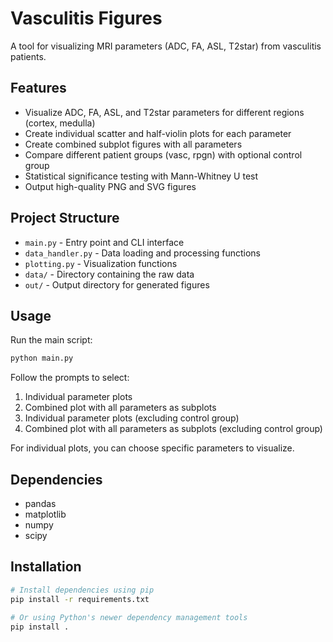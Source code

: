 # Vasculitis Figures

A tool for visualizing MRI parameters (ADC, FA, ASL, T2star) from vasculitis patients.

## Features

- Visualize ADC, FA, ASL, and T2star parameters for different regions (cortex, medulla)
- Create individual scatter and half-violin plots for each parameter
- Create combined subplot figures with all parameters
- Compare different patient groups (vasc, rpgn) with optional control group
- Statistical significance testing with Mann-Whitney U test
- Output high-quality PNG and SVG figures

## Project Structure

- `main.py` - Entry point and CLI interface
- `data_handler.py` - Data loading and processing functions
- `plotting.py` - Visualization functions
- `data/` - Directory containing the raw data
- `out/` - Output directory for generated figures

## Usage

Run the main script:

```bash
python main.py
```

Follow the prompts to select:
1. Individual parameter plots
2. Combined plot with all parameters as subplots
3. Individual parameter plots (excluding control group)
4. Combined plot with all parameters as subplots (excluding control group)

For individual plots, you can choose specific parameters to visualize.

## Dependencies

- pandas
- matplotlib
- numpy
- scipy

## Installation

```bash
# Install dependencies using pip
pip install -r requirements.txt

# Or using Python's newer dependency management tools
pip install .
```
